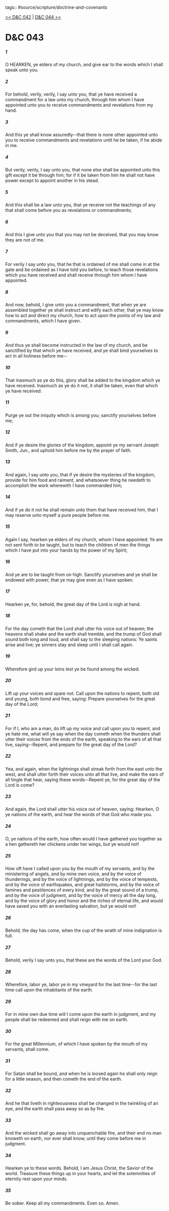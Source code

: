 tags:: #source/scripture/doctrine-and-covenants

[<< D&C 042](doctrine-and-covenants/D&C_042.md) | [D&C 044 >>](doctrine-and-covenants/D&C_044.md)

# D&C 043

##### 1

O HEARKEN, ye elders of my church, and give ear to the words which I shall speak unto you.

##### 2

For behold, verily, verily, I say unto you, that ye have received a commandment for a law unto my church, through him whom I have appointed unto you to receive commandments and revelations from my hand.

##### 3

And this ye shall know assuredly--that there is none other appointed unto you to receive commandments and revelations until he be taken, if he abide in me.

##### 4

But verily, verily, I say unto you, that none else shall be appointed unto this gift except it be through him; for if it be taken from him he shall not have power except to appoint another in his stead.

##### 5

And this shall be a law unto you, that ye receive not the teachings of any that shall come before you as revelations or commandments;

##### 6

And this I give unto you that you may not be deceived, that you may know they are not of me.

##### 7

For verily I say unto you, that he that is ordained of me shall come in at the gate and be ordained as I have told you before, to teach those revelations which you have received and shall receive through him whom I have appointed.

##### 8

And now, behold, I give unto you a commandment, that when ye are assembled together ye shall instruct and edify each other, that ye may know how to act and direct my church, how to act upon the points of my law and commandments, which I have given.

##### 9

And thus ye shall become instructed in the law of my church, and be sanctified by that which ye have received, and ye shall bind yourselves to act in all holiness before me--

##### 10

That inasmuch as ye do this, glory shall be added to the kingdom which ye have received. Inasmuch as ye do it not, it shall be taken, even that which ye have received.

##### 11

Purge ye out the iniquity which is among you; sanctify yourselves before me;

##### 12

And if ye desire the glories of the kingdom, appoint ye my servant Joseph Smith, Jun., and uphold him before me by the prayer of faith.

##### 13

And again, I say unto you, that if ye desire the mysteries of the kingdom, provide for him food and raiment, and whatsoever thing he needeth to accomplish the work wherewith I have commanded him;

##### 14

And if ye do it not he shall remain unto them that have received him, that I may reserve unto myself a pure people before me.

##### 15

Again I say, hearken ye elders of my church, whom I have appointed: Ye are not sent forth to be taught, but to teach the children of men the things which I have put into your hands by the power of my Spirit;

##### 16

And ye are to be taught from on high. Sanctify yourselves and ye shall be endowed with power, that ye may give even as I have spoken.

##### 17

Hearken ye, for, behold, the great day of the Lord is nigh at hand.

##### 18

For the day cometh that the Lord shall utter his voice out of heaven; the heavens shall shake and the earth shall tremble, and the trump of God shall sound both long and loud, and shall say to the sleeping nations: Ye saints arise and live; ye sinners stay and sleep until I shall call again.

##### 19

Wherefore gird up your loins lest ye be found among the wicked.

##### 20

Lift up your voices and spare not. Call upon the nations to repent, both old and young, both bond and free, saying: Prepare yourselves for the great day of the Lord;

##### 21

For if I, who am a man, do lift up my voice and call upon you to repent, and ye hate me, what will ye say when the day cometh when the thunders shall utter their voices from the ends of the earth, speaking to the ears of all that live, saying--Repent, and prepare for the great day of the Lord?

##### 22

Yea, and again, when the lightnings shall streak forth from the east unto the west, and shall utter forth their voices unto all that live, and make the ears of all tingle that hear, saying these words--Repent ye, for the great day of the Lord is come?

##### 23

And again, the Lord shall utter his voice out of heaven, saying: Hearken, O ye nations of the earth, and hear the words of that God who made you.

##### 24

O, ye nations of the earth, how often would I have gathered you together as a hen gathereth her chickens under her wings, but ye would not!

##### 25

How oft have I called upon you by the mouth of my servants, and by the ministering of angels, and by mine own voice, and by the voice of thunderings, and by the voice of lightnings, and by the voice of tempests, and by the voice of earthquakes, and great hailstorms, and by the voice of famines and pestilences of every kind, and by the great sound of a trump, and by the voice of judgment, and by the voice of mercy all the day long, and by the voice of glory and honor and the riches of eternal life, and would have saved you with an everlasting salvation, but ye would not!

##### 26

Behold, the day has come, when the cup of the wrath of mine indignation is full.

##### 27

Behold, verily I say unto you, that these are the words of the Lord your God.

##### 28

Wherefore, labor ye, labor ye in my vineyard for the last time--for the last time call upon the inhabitants of the earth.

##### 29

For in mine own due time will I come upon the earth in judgment, and my people shall be redeemed and shall reign with me on earth.

##### 30

For the great Millennium, of which I have spoken by the mouth of my servants, shall come.

##### 31

For Satan shall be bound, and when he is loosed again he shall only reign for a little season, and then cometh the end of the earth.

##### 32

And he that liveth in righteousness shall be changed in the twinkling of an eye, and the earth shall pass away so as by fire.

##### 33

And the wicked shall go away into unquenchable fire, and their end no man knoweth on earth, nor ever shall know, until they come before me in judgment.

##### 34

Hearken ye to these words. Behold, I am Jesus Christ, the Savior of the world. Treasure these things up in your hearts, and let the solemnities of eternity rest upon your minds.

##### 35

Be sober. Keep all my commandments. Even so. Amen.
